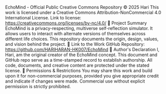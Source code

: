 EchoMind - Official Public Creative Commons Repository
© 2025 Hari
This work is licensed under a Creative Commons Attribution-NonCommercial 4.0 International License.
Link to license: https://creativecommons.org/licenses/by-nc/4.0/
📌 Project Summary
EchoMind is a privacy-respecting, multiverse self-reflection simulator. It allows users to interact with alternate versions of themselves across different life choices. This repository documents the origin, design, values, and vision behind the project.
🔗 Link to the Work
GitHub Repository: https://github.com/HARIHARAN-HK007/EchoMind
🧠 Author's Declaration
I, Hari, am the original creator of the EchoMind concept. This document and GitHub repo serve as a time-stamped record to establish authorship. All code, documents, and creative content are protected under the stated license.
🚫 Permissions & Restrictions
You may share this work and build upon it for non-commercial purposes, provided you give appropriate credit and indicate if changes were made. Commercial use without explicit permission is strictly prohibited.
